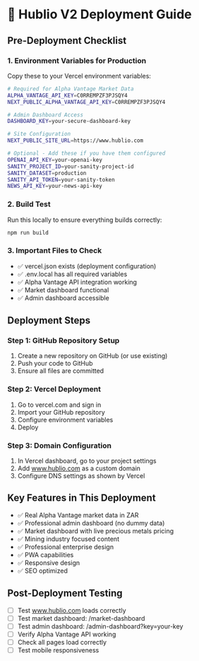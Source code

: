 # 🚀 Hublio V2 Deployment Guide

## Pre-Deployment Checklist

### 1. Environment Variables for Production
Copy these to your Vercel environment variables:

```bash
# Required for Alpha Vantage Market Data
ALPHA_VANTAGE_API_KEY=C0RREMPZF3PJSQY4
NEXT_PUBLIC_ALPHA_VANTAGE_API_KEY=C0RREMPZF3PJSQY4

# Admin Dashboard Access
DASHBOARD_KEY=your-secure-dashboard-key

# Site Configuration
NEXT_PUBLIC_SITE_URL=https://www.hublio.com

# Optional - Add these if you have them configured
OPENAI_API_KEY=your-openai-key
SANITY_PROJECT_ID=your-sanity-project-id
SANITY_DATASET=production
SANITY_API_TOKEN=your-sanity-token
NEWS_API_KEY=your-news-api-key
```

### 2. Build Test
Run this locally to ensure everything builds correctly:
```bash
npm run build
```

### 3. Important Files to Check
- ✅ vercel.json exists (deployment configuration)
- ✅ .env.local has all required variables
- ✅ Alpha Vantage API integration working
- ✅ Market dashboard functional
- ✅ Admin dashboard accessible

## Deployment Steps

### Step 1: GitHub Repository Setup
1. Create a new repository on GitHub (or use existing)
2. Push your code to GitHub
3. Ensure all files are committed

### Step 2: Vercel Deployment
1. Go to vercel.com and sign in
2. Import your GitHub repository
3. Configure environment variables
4. Deploy

### Step 3: Domain Configuration
1. In Vercel dashboard, go to your project settings
2. Add www.hublio.com as a custom domain
3. Configure DNS settings as shown by Vercel

## Key Features in This Deployment
- ✅ Real Alpha Vantage market data in ZAR
- ✅ Professional admin dashboard (no dummy data)
- ✅ Market dashboard with live precious metals pricing
- ✅ Mining industry focused content
- ✅ Professional enterprise design
- ✅ PWA capabilities
- ✅ Responsive design
- ✅ SEO optimized

## Post-Deployment Testing
- [ ] Test www.hublio.com loads correctly
- [ ] Test market dashboard: /market-dashboard
- [ ] Test admin dashboard: /admin-dashboard?key=your-key
- [ ] Verify Alpha Vantage API working
- [ ] Check all pages load correctly
- [ ] Test mobile responsiveness
